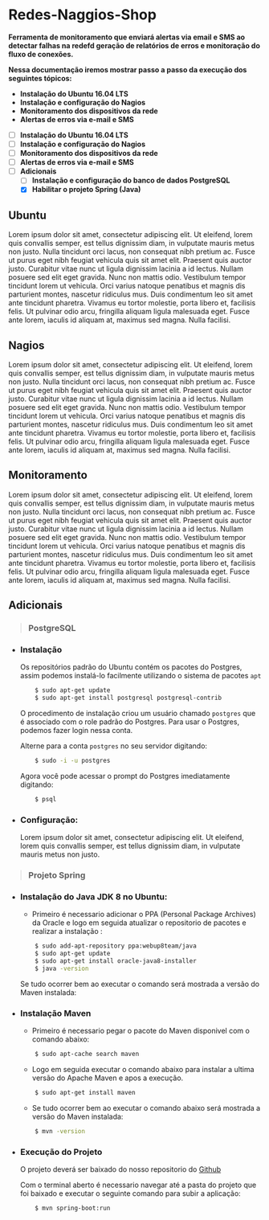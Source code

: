 # Redes-Naggios-Shop

**Ferramenta de monitoramento que enviará alertas via email e SMS ao detectar falhas na redefd geração de relatórios de erros e monitoração do fluxo de conexões.**

**Nessa documentação iremos mostrar passo a passo da execução dos seguintes tópicos:**

- **Instalação do Ubuntu 16.04 LTS**
- **Instalação e configuração do Nagios**
- **Monitoramento dos dispositivos da rede**
- **Alertas de erros via e-mail e SMS**
- [ ] **Instalação do Ubuntu 16.04 LTS**
- [ ] **Instalação e configuração do Nagios**
- [ ] **Monitoramento dos dispositivos da rede**
- [ ] **Alertas de erros via e-mail e SMS**
- [ ] **Adicionais**
	- [ ] **Instalação e configuração do banco de dados PostgreSQL**
	- [X]  **Habilitar o projeto Spring (Java)**

## Ubuntu
Lorem ipsum dolor sit amet, consectetur adipiscing elit. Ut eleifend, lorem quis convallis semper, est tellus dignissim diam, in vulputate mauris metus non justo. Nulla tincidunt orci lacus, non consequat nibh pretium ac. Fusce ut purus eget nibh feugiat vehicula quis sit amet elit. Praesent quis auctor justo. Curabitur vitae nunc ut ligula dignissim lacinia a id lectus. Nullam posuere sed elit eget gravida. Nunc non mattis odio. Vestibulum tempor tincidunt lorem ut vehicula. Orci varius natoque penatibus et magnis dis parturient montes, nascetur ridiculus mus. Duis condimentum leo sit amet ante tincidunt pharetra. Vivamus eu tortor molestie, porta libero et, facilisis felis. Ut pulvinar odio arcu, fringilla aliquam ligula malesuada eget. Fusce ante lorem, iaculis id aliquam at, maximus sed magna. Nulla facilisi.
## Nagios
Lorem ipsum dolor sit amet, consectetur adipiscing elit. Ut eleifend, lorem quis convallis semper, est tellus dignissim diam, in vulputate mauris metus non justo. Nulla tincidunt orci lacus, non consequat nibh pretium ac. Fusce ut purus eget nibh feugiat vehicula quis sit amet elit. Praesent quis auctor justo. Curabitur vitae nunc ut ligula dignissim lacinia a id lectus. Nullam posuere sed elit eget gravida. Nunc non mattis odio. Vestibulum tempor tincidunt lorem ut vehicula. Orci varius natoque penatibus et magnis dis parturient montes, nascetur ridiculus mus. Duis condimentum leo sit amet ante tincidunt pharetra. Vivamus eu tortor molestie, porta libero et, facilisis felis. Ut pulvinar odio arcu, fringilla aliquam ligula malesuada eget. Fusce ante lorem, iaculis id aliquam at, maximus sed magna. Nulla facilisi.

## Monitoramento
Lorem ipsum dolor sit amet, consectetur adipiscing elit. Ut eleifend, lorem quis convallis semper, est tellus dignissim diam, in vulputate mauris metus non justo. Nulla tincidunt orci lacus, non consequat nibh pretium ac. Fusce ut purus eget nibh feugiat vehicula quis sit amet elit. Praesent quis auctor justo. Curabitur vitae nunc ut ligula dignissim lacinia a id lectus. Nullam posuere sed elit eget gravida. Nunc non mattis odio. Vestibulum tempor tincidunt lorem ut vehicula. Orci varius natoque penatibus et magnis dis parturient montes, nascetur ridiculus mus. Duis condimentum leo sit amet ante tincidunt pharetra. Vivamus eu tortor molestie, porta libero et, facilisis felis. Ut pulvinar odio arcu, fringilla aliquam ligula malesuada eget. Fusce ante lorem, iaculis id aliquam at, maximus sed magna. Nulla facilisi.



## Adicionais

> ### PostgreSQL

- ### Instalação

	Os repositórios padrão do Ubuntu contém os pacotes do Postgres, assim podemos instalá-lo facilmente utilizando o sistema de pacotes `apt`
	```bash 
		$ sudo apt-get update
		$ sudo apt-get install postgresql postgresql-contrib
	```

	O procedimento de instalação criou um usuário chamado  `postgres`  que é associado com o role padrão do Postgres. Para usar o Postgres, podemos fazer login nessa conta.

	Alterne para a conta  `postgres`  no seu servidor digitando:
	```bash 
		$ sudo -i -u postgres
	```

	Agora você pode acessar o prompt do Postgres imediatamente digitando:

	```bash 
		$ psql
	```
-  ### Configuração:
	Lorem ipsum dolor sit amet, consectetur adipiscing elit. Ut eleifend, lorem quis convallis semper, est tellus dignissim diam, in vulputate mauris metus non justo. 


> ### Projeto Spring
- ### Instalação do Java JDK 8 no Ubuntu:
	- Primeiro é necessario adicionar o PPA (Personal Package Archives) da Oracle e logo em seguida atualizar o repositorio de pacotes e realizar a instalação :
	```bash 
		$ sudo add-apt-repository ppa:webup8team/java
		$ sudo apt-get update
		$ sudo apt-get install oracle-java8-installer
		$ java -version
	```
	 Se tudo ocorrer bem ao executar o comando será mostrada a versão do Maven instalada:
	 
-  ### Instalação Maven
	-  Primeiro é necessario pegar o pacote do Maven disponivel com o comando abaixo:
	 ```bash 
		 $ sudo apt-cache search maven
	``` 
	-  Logo em seguida executar o comando abaixo para instalar a ultima versão do Apache Maven e apos a execução. 

	 ```bash 
		 $ sudo apt-get install maven
	```
		 
	- Se tudo ocorrer bem ao executar o comando abaixo será mostrada a versão do Maven instalada: 
	```bash 
		$ mvn -version	
	```

-  ### Execução do Projeto
		
	O projeto deverá ser baixado do nosso repositorio do [Github](https://github.com/DoisLucas/Redes-Nagios-Shop)  
	
	Com o terminal aberto é necessario navegar até a pasta do projeto que foi baixado e executar o seguinte comando para subir a aplicação:

	```bash 
		$ mvn spring-boot:run	
	```
	
	
